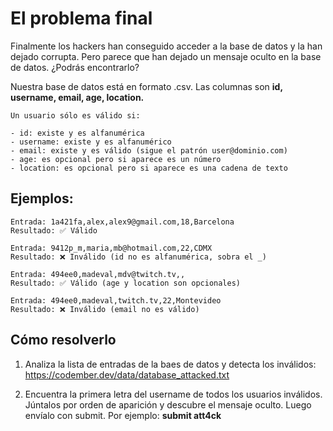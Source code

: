 # El problema final

Finalmente los hackers han conseguido acceder a la base de datos y la han dejado corrupta. Pero parece que han dejado un mensaje oculto en la base de datos. ¿Podrás encontrarlo?

Nuestra base de datos está en formato .csv. Las columnas son **id, username, email, age, location.**

```
Un usuario sólo es válido si:

- id: existe y es alfanumérica
- username: existe y es alfanumérico
- email: existe y es válido (sigue el patrón user@dominio.com)
- age: es opcional pero si aparece es un número
- location: es opcional pero si aparece es una cadena de texto
```

## Ejemplos:

```
Entrada: 1a421fa,alex,alex9@gmail.com,18,Barcelona
Resultado: ✅ Válido

Entrada: 9412p_m,maria,mb@hotmail.com,22,CDMX
Resultado: ❌ Inválido (id no es alfanumérica, sobra el _)

Entrada: 494ee0,madeval,mdv@twitch.tv,,
Resultado: ✅ Válido (age y location son opcionales)

Entrada: 494ee0,madeval,twitch.tv,22,Montevideo
Resultado: ❌ Inválido (email no es válido)
```

## Cómo resolverlo

1. Analiza la lista de entradas de la baes de datos y detecta los inválidos: https://codember.dev/data/database_attacked.txt

2. Encuentra la primera letra del username de todos los usuarios inválidos. Júntalos por orden de aparición y descubre el mensaje oculto. Luego envíalo con submit. Por ejemplo:
**submit att4ck**